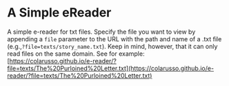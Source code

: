 # A Simple eReader

A simple e-reader for txt files. Specify the file you want to view by appending a `file` parameter to the URL with the path and name of a .txt file (e.g.,`?file=texts/story_name.txt`). Keep in mind, however, that it can only read files on the same domain. See for example: [https://colarusso.github.io/e-reader/?file=texts/The%20Purloined%20Letter.txt](https://colarusso.github.io/e-reader/?file=texts/The%20Purloined%20Letter.txt)
